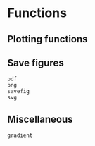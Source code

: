 # Functions

## Plotting functions


## Save figures

```@docs
pdf
png
savefig
svg
```

## Miscellaneous

```@docs
gradient
```